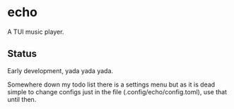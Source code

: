 # echo
A TUI music player.

## Status
Early development, yada yada yada.

Somewhere down my todo list there is a settings menu but as it is dead simple to change configs just in the file (.config/echo/config.toml), use that until then.